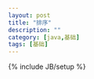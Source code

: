 ```yaml
---
layout: post
title: "排序"
description: ""
category: [java,基础]
tags: [基础]
---
```

{% include JB/setup %}